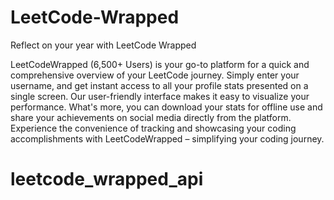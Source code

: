 # LeetCode-Wrapped

Reflect on your year with LeetCode Wrapped

LeetCodeWrapped (6,500+ Users) is your go-to platform for a quick and comprehensive overview of your LeetCode journey. Simply enter your username, and get instant access to all your profile stats presented on a single screen. Our user-friendly interface makes it easy to visualize your performance.
What's more, you can download your stats for offline use and share your achievements on social media directly from the platform. Experience the convenience of tracking and showcasing your coding accomplishments with LeetCodeWrapped – simplifying your coding journey.

# leetcode_wrapped_api

